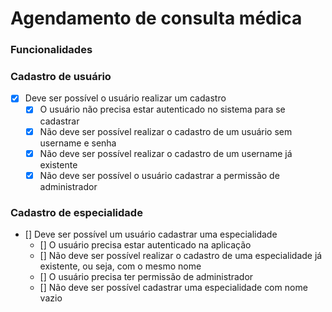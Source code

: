 # Agendamento de consulta médica

### **Funcionalidades**

### **Cadastro de usuário**

- [x] Deve ser possível o usuário realizar um cadastro
  - [x] O usuário não precisa estar autenticado no sistema para se cadastrar
  - [x] Não deve ser possível realizar o cadastro de um usuário sem username e senha
  - [x] Não deve ser possível realizar o cadastro de um username já existente
  - [x] Não deve ser possível o usuário cadastrar a permissão de administrador

### **Cadastro de especialidade**

- [] Deve ser possível um usuário cadastrar uma especialidade
  - [] O usuário precisa estar autenticado na aplicação
  - [] Não deve ser possível realizar o cadastro de uma especialidade já existente, ou seja, com o mesmo nome
  - [] O usuário precisa ter permissão de administrador
  - [] Não deve ser possível cadastrar uma especialidade com nome vazio
